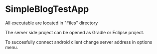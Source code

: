 # SimpleBlogTestApp

All executable are located in "Files" directory

The server side project can be opened as Gradle or Eclipse project.

To succesfully connect android client change server address in options menu.
